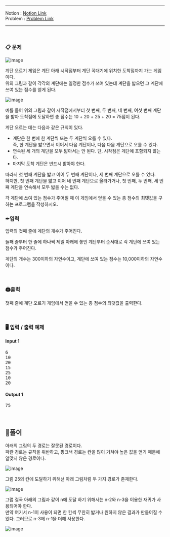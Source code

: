 
***
Notion : [Notion Link](https://west-pineapple-c4d.notion.site/881899312d964968b2a3053c0eae3ca2)  
Problem : [Problem Link](https://www.acmicpc.net/problem/2579)
***



<br/>

### 📋 문제

![image](https://user-images.githubusercontent.com/97273652/180603012-1c6abd37-2429-4fb3-ae69-9dc5c81805c9.png)

계단 오르기 게임은 계단 아래 시작점부터 계단 꼭대기에 위치한 도착점까지 가는 게임이다.  
위의 그림과 같이 각각의 계단에는 일정한 점수가 쓰여 있는데 계단을 밟으면 그 계단에 쓰여 있는 점수를 얻게 된다.  

![image](https://user-images.githubusercontent.com/97273652/180603013-a98decea-22fb-4cab-a098-f40cf7485461.png)

예를 들어 위의 그림과 같이 시작점에서부터 첫 번째, 두 번째, 네 번째, 여섯 번째 계단을 밟아 도착점에 도달하면 총 점수는 10 + 20 + 25 + 20 = 75점이 된다.  

계단 오르는 데는 다음과 같은 규칙이 있다.  

- 계단은 한 번에 한 계단씩 또는 두 계단씩 오를 수 있다.  
즉, 한 계단을 밟으면서 이어서 다음 계단이나, 다음 다음 계단으로 오를 수 있다.  
- 연속된 세 개의 계단을 모두 밟아서는 안 된다. 단, 시작점은 계단에 포함되지 않는다.  
- 마지막 도착 계단은 반드시 밟아야 한다.  

따라서 첫 번째 계단을 밟고 이어 두 번째 계단이나, 세 번째 계단으로 오를 수 있다.  
하지만, 첫 번째 계단을 밟고 이어 네 번째 계단으로 올라가거나, 첫 번째, 두 번째, 세 번째 계단을 연속해서 모두 밟을 수는 없다.  

각 계단에 쓰여 있는 점수가 주어질 때 이 게임에서 얻을 수 있는 총 점수의 최댓값을 구하는 프로그램을 작성하시오.  

### ✒입력

입력의 첫째 줄에 계단의 개수가 주어진다.  

둘째 줄부터 한 줄에 하나씩 제일 아래에 놓인 계단부터 순서대로 각 계단에 쓰여 있는 점수가 주어진다.  

계단의 개수는 300이하의 자연수이고, 계단에 쓰여 있는 점수는 10,000이하의 자연수이다.  

<br/>

### 🖨출력

첫째 줄에 계단 오르기 게임에서 얻을 수 있는 총 점수의 최댓값을 출력한다.   

<br/>

### 🖥 입력 / 출력 예제

#### Input 1
<pre>
6
10
20
15
25
10
20
</pre>

#### Output 1
<pre>
75
</pre>

<br/>

## 🌈풀이

아래의 그림의 두 경로는 잘못된 경로이다.  
파란 경로는 규칙을 위반하고, 핑크색 경로는 칸을 많이 거쳐야 높은 값을 얻기 때문에 알맞지 않은 경로이다.  

![image](https://user-images.githubusercontent.com/97273652/180603033-0e0d1568-558f-4650-8a15-3322339a2327.png)

그럼 25의 칸에 도달하기 위해선 아래 그림처럼 두 가지 경로가 존재한다.  

![image](https://user-images.githubusercontent.com/97273652/180603038-27edabcf-ded2-45aa-8137-c4307a82751c.png)

그럼 결국 아래의 그림과 같이 n에 도달 하기 위해서는 n-2와 n-3을 이용한 재귀가 사용되어야 한다.  
만약 여기서 n-1이 사용이 되면 한 칸씩 무한히 밟거나 원하지 않은 결과가 만들어질 수 있다. 그러므로 n-3에 n-1을 더해 사용한다.  

![image](https://user-images.githubusercontent.com/97273652/180603042-54a8b982-9e6b-46df-b720-eb1030384f42.png)

</aside>
